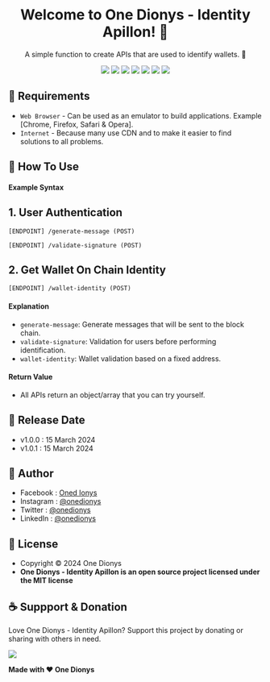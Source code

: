 <h1 align="center">Welcome to One Dionys - Identity Apillon! 👋 </h1>

<p align="center">A simple function to create APIs that are used to identify wallets. 💖 </p>

<p align="center">
<img src="https://img.shields.io/github/contributors/onedionys/onedionys-identity-apillon?style=flat-square">
<img src="https://img.shields.io/github/issues/onedionys/onedionys-identity-apillon?style=flat-square">
<img src="https://img.shields.io/github/stars/onedionys/onedionys-identity-apillon?style=flat-square"> 
<img src="https://img.shields.io/github/forks/onedionys/onedionys-identity-apillon?style=flat-square">
<img src="https://img.shields.io/github/last-commit/onedionys/onedionys-identity-apillon.svg?style=flat-square">
<img src="https://img.shields.io/github/languages/code-size/onedionys/onedionys-identity-apillon?style=flat-square">
<img src="https://img.shields.io/github/license/onedionys/onedionys-identity-apillon?style=flat-square">
</p>

## 💾 Requirements

* `Web Browser` - Can be used as an emulator to build applications. Example [Chrome, Firefox, Safari & Opera].
* `Internet` - Because many use CDN and to make it easier to find solutions to all problems.

## 🎯 How To Use

#### Example Syntax

## 1. User Authentication

```
[ENDPOINT] /generate-message (POST)
```

```
[ENDPOINT] /validate-signature (POST)
```

## 2. Get Wallet On Chain Identity

```
[ENDPOINT] /wallet-identity (POST)
```

#### Explanation

* `generate-message`: Generate messages that will be sent to the block chain.
* `validate-signature`: Validation for users before performing identification.
* `wallet-identity`: Wallet validation based on a fixed address.

#### Return Value

* All APIs return an object/array that you can try yourself.

## 📆 Release Date

* v1.0.0 : 15 March 2024
* v1.0.1 : 15 March 2024

## 🧑 Author

* Facebook : <a href="https://www.facebook.com/theonedionys"> Oned Ionys</a>
* Instagram : <a href="https://www.instagram.com/onedionys/"> @onedionys</a>
* Twitter : <a href="https://twitter.com/onedionys"> @onedionys</a>
* LinkedIn :  <a href="https://www.linkedin.com/in/onedionys/"> @onedionys</a>

## 📝 License

* Copyright © 2024 One Dionys
* **One Dionys - Identity Apillon is an open source project licensed under the MIT license**

## ☕️ Suppport & Donation

Love One Dionys - Identity Apillon? Support this project by donating or sharing with others in need.

<a href="https://www.buymeacoffee.com/onedionys"><img src="https://img.shields.io/badge/Buy_Me_A_Coffee-FFDD00?style=for-the-badge&logo=buy-me-a-coffee&logoColor=black"/> </a>

**Made with ❤️ One Dionys**
